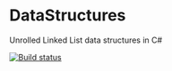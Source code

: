 # DataStructures
Unrolled Linked List data structures in C#

[![Build status](https://ci.appveyor.com/api/projects/status/github/DataStructures/DataStructures?branch=master&svg=true)](https://ci.appveyor.com/project/gkalnytskyi/datastructures/branch/master)

